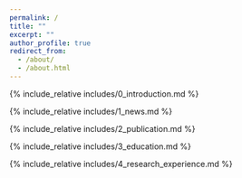 ```yaml
---
permalink: /
title: ""
excerpt: ""
author_profile: true
redirect_from: 
  - /about/
  - /about.html
---
```


{% include_relative includes/0_introduction.md %}

{% include_relative includes/1_news.md %}

{% include_relative includes/2_publication.md %}

{% include_relative includes/3_education.md %}
<!-- # 🎖 Honors and Awards
- *2021.10* Lorem ipsum dolor sit amet, consectetur adipiscing elit. Vivamus ornare aliquet ipsum, ac tempus justo dapibus sit amet. 
- *2021.09* Lorem ipsum dolor sit amet, consectetur adipiscing elit. Vivamus ornare aliquet ipsum, ac tempus justo dapibus sit amet.  -->


{% include_relative includes/4_research_experience.md %}